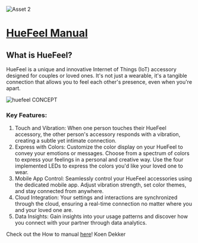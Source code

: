 ![Asset 2](https://github.com/Kvdekker/HueFeel/assets/96053886/b3a11deb-aa44-44f2-afa2-91e3984f8417)
# [HueFeel Manual](https://github.com/Kvdekker/HueFeel/wiki)
## What is HueFeel?
HueFeel is a unique and innovative Internet of Things (IoT) accessory designed for couples or loved ones. It's not just a wearable, it's a tangible connection that allows you to feel each other's presence, even when you're apart.

![huefeel CONCEPT](https://github.com/Kvdekker/HueFeel/assets/96053886/124bea4a-a5d2-40ad-8dd5-139dddb583cf)

### Key Features:

1. Touch and Vibration:
When one person touches their HueFeel accessory, the other person's accessory responds with a vibration, creating a subtle yet intimate connection.
2. Express with Colors:
Customize the color display on your HueFeel to convey your emotions or messages. Choose from a spectrum of colors to express your feelings in a personal and creative way. Use the four implemented LEDs to express the colors you'd like your loved one to wear.
3. Mobile App Control:
Seamlessly control your HueFeel accessories using the dedicated mobile app. Adjust vibration strength, set color themes, and stay connected from anywhere.
4. Cloud Integration:
Your settings and interactions are synchronized through the cloud, ensuring a real-time connection no matter where you and your loved one are.
5. Data Insights:
Gain insights into your usage patterns and discover how you connect with your partner through data analytics.

Check out the How to manual [here](https://github.com/Kvdekker/HueFeel/wiki)!
Koen Dekker
